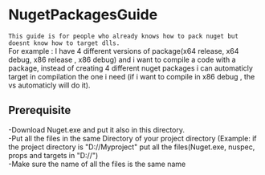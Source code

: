# NugetPackagesGuide
`This guide is for people who already knows how to pack nuget but doesnt know how to target dlls.`</br>
For example : I have 4 different versions of package(x64 release, x64 debug, x86 release , x86 debug)  and i want to compile a code with a package, instead of creating 4 different nuget packages i can automaticly target in compilation the one i need (if i want to compile in x86 debug , the vs automaticly will do it).

## Prerequisite ##

-Download Nuget.exe and put it also in this directory.</br>
-Put all the files in the same Directory of your project directory (Example: if the project directory is "D://Myproject" put all the files(Nuget.exe, nuspec, props and targets in "D://")</br>
-Make sure the name of all the files is the same name 


